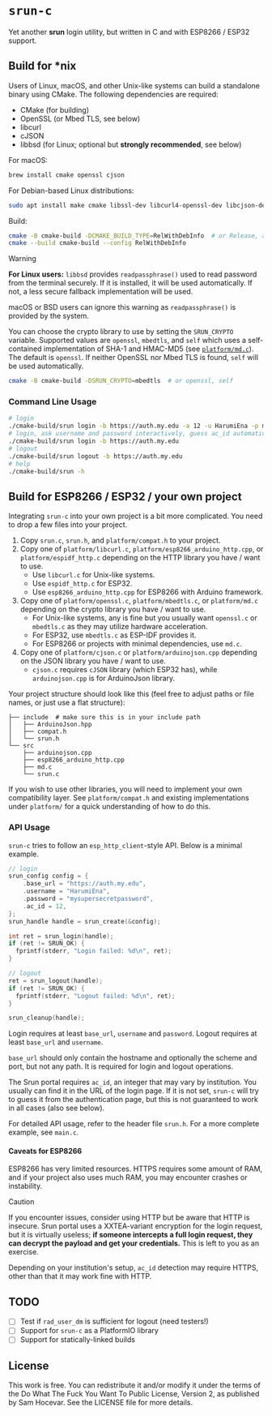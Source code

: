 # `srun-c`

Yet another **srun** login utility, but written in C and with ESP8266 / ESP32 support.

## Build for \*nix

Users of Linux, macOS, and other Unix-like systems can build a standalone binary using CMake. The following dependencies are required:

- CMake (for building)
- OpenSSL (or Mbed TLS, see below)
- libcurl
- cJSON
- libbsd (for Linux; optional but **strongly recommended**, see below)

For macOS:

```sh
brew install cmake openssl cjson
```

For Debian-based Linux distributions:

```sh
sudo apt install make cmake libssl-dev libcurl4-openssl-dev libcjson-dev libbsd-dev
```

Build:

```sh
cmake -B cmake-build -DCMAKE_BUILD_TYPE=RelWithDebInfo  # or Release, at your choice
cmake --build cmake-build --config RelWithDebInfo
```

> [!WARNING]
>
> **For Linux users:** `libbsd` provides `readpassphrase()` used to read password from the terminal securely. If it is installed, it will be used automatically. If not, a less secure fallback implementation will be used.
>
> macOS or BSD users can ignore this warning as `readpassphrase()` is provided by the system.

You can choose the crypto library to use by setting the `SRUN_CRYPTO` variable. Supported values are `openssl`, `mbedtls`, and `self` which uses a self-contained implementation of SHA-1 and HMAC-MD5 (see [`platform/md.c`](platform/md.c)). The default is `openssl`. If neither OpenSSL nor Mbed TLS is found, `self` will be used automatically.

```sh
cmake -B cmake-build -DSRUN_CRYPTO=mbedtls  # or openssl, self
```

### Command Line Usage

```sh
# login
./cmake-build/srun login -b https://auth.my.edu -a 12 -u HarumiEna -p mysupersecretpassword
# login, ask username and password interactively, guess ac_id automatically
./cmake-build/srun login -b https://auth.my.edu
# logout
./cmake-build/srun logout -b https://auth.my.edu
# help
./cmake-build/srun -h
```

## Build for ESP8266 / ESP32 / your own project

Integrating `srun-c` into your own project is a bit more complicated. You need to drop a few files into your project.

1. Copy `srun.c`, `srun.h`, and `platform/compat.h` to your project.
2. Copy one of `platform/libcurl.c`, `platform/esp8266_arduino_http.cpp`, or `platform/espidf_http.c` depending on the HTTP library you have / want to use.
   - Use `libcurl.c` for Unix-like systems.
   - Use `espidf_http.c` for ESP32.
   - Use `esp8266_arduino_http.cpp` for ESP8266 with Arduino framework.
3. Copy one of `platform/openssl.c`, `platform/mbedtls.c`, or `platform/md.c` depending on the crypto library you have / want to use.
    - For Unix-like systems, any is fine but you usually want `openssl.c` or `mbedtls.c` as they may utilize hardware acceleration.
    - For ESP32, use `mbedtls.c` as ESP-IDF provides it.
    - For ESP8266 or projects with minimal dependencies, use `md.c`.
4. Copy one of `platform/cjson.c` or `platform/arduinojson.cpp` depending on the JSON library you have / want to use.
    - `cjson.c` requires `cJSON` library (which ESP32 has), while `arduinojson.cpp` is for ArduinoJson library.

Your project structure should look like this (feel free to adjust paths or file names, or just use a flat structure):

```
├── include  # make sure this is in your include path
│   ├── ArduinoJson.hpp
│   ├── compat.h
│   └── srun.h
└── src
    ├── arduinojson.cpp
    ├── esp8266_arduino_http.cpp
    ├── md.c
    └── srun.c
```

If you wish to use other libraries, you will need to implement your own compatibility layer. See `platform/compat.h` and existing implementations under `platform/` for a quick understanding of how to do this.

### API Usage

`srun-c` tries to follow an `esp_http_client`-style API. Below is a minimal example.

```c
// login
srun_config config = {
    .base_url = "https://auth.my.edu",
    .username = "HarumiEna",
    .password = "mysupersecretpassword",
    .ac_id = 12,
};
srun_handle handle = srun_create(&config);

int ret = srun_login(handle);
if (ret != SRUN_OK) {
  fprintf(stderr, "Login failed: %d\n", ret);
}

// logout
ret = srun_logout(handle);
if (ret != SRUN_OK) {
  fprintf(stderr, "Logout failed: %d\n", ret);
}

srun_cleanup(handle);
```

Login requires at least `base_url`, `username` and `password`. Logout requires at least `base_url` and `username`.

`base_url` should only contain the hostname and optionally the scheme and port, but not any path. It is required for login and logout operations.

The Srun portal requires `ac_id`, an integer that may vary by institution. You usually can find it in the URL of the login page. If it is not set, `srun-c` will try to guess it from the authentication page, but this is not guaranteed to work in all cases (also see below).

For detailed API usage, refer to the header file `srun.h`. For a more complete example, see `main.c`.

#### Caveats for ESP8266

ESP8266 has very limited resources. HTTPS requires some amount of RAM, and if your project also uses much RAM, you may encounter crashes or instability.

> [!CAUTION]
>
> If you encounter issues, consider using HTTP but be aware that HTTP is insecure. Srun portal uses a XXTEA-variant encryption for the login request, but it is virtually useless; **if someone intercepts a full login request, they can decrypt the payload and get your credentials.** This is left to you as an exercise.
>
> Depending on your institution's setup, `ac_id` detection may require HTTPS, other than that it may work fine with HTTP.

## TODO

- [ ] Test if `rad_user_dm` is sufficient for logout (need testers!)
- [ ] Support for `srun-c` as a PlatformIO library
- [ ] Support for statically-linked builds

## License

This work is free. You can redistribute it and/or modify it under the terms of the Do What The Fuck You Want To Public License, Version 2, as published by Sam Hocevar. See the LICENSE file for more details.
